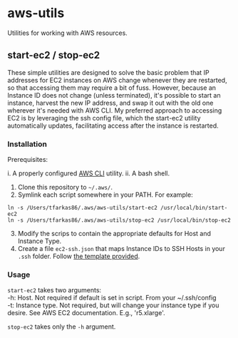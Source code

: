 # aws-utils
Utilities for working with AWS resources.

## start-ec2 / stop-ec2

These simple utilities are designed to solve the basic problem that IP addresses for EC2 instances on AWS change whenever they are restarted, so that accessing them may require a bit of fuss. However, because an Instance ID does not change (unless terminated), it's possible to start an instance, harvest the new IP address, and swap it out with the old one wherever it's needed with AWS CLI. My preferred approach to accessing EC2 is by leveraging the ssh config file, which the start-ec2 utility automatically updates, facilitating access after the instance is restarted. 

### Installation 

Prerequisites: 

i. A properly configured [AWS CLI](https://aws.amazon.com/cli/) utility. 
ii. A bash shell.

1. Clone this repository to `~/.aws/`. 
2. Symlink each script somewhere in your PATH. For example: 

```
ln -s /Users/tfarkas86/.aws/aws-utils/start-ec2 /usr/local/bin/start-ec2
ln -s /Users/tfarkas86/.aws/aws-utils/stop-ec2 /usr/local/bin/stop-ec2
```  

3. Modify the scrips to contain the appropriate defaults for Host and Instance Type. 
4. Create a file `ec2-ssh.json` that maps Instance IDs to SSH Hosts in your `.ssh` folder. Follow [the template provided](https://github.com/tfarkas86/aws-utils/blob/main/ec2-ssh.json). 

### Usage

`start-ec2` takes two arguments:  
  -h: Host. Not required if default is set in script. From your ~/.ssh/config  
  -t: Instance type. Not required, but will change your instance type if you desire. See AWS EC2 documentation. E.g., 'r5.xlarge'.
  
 `stop-ec2` takes only the `-h` argument. 
